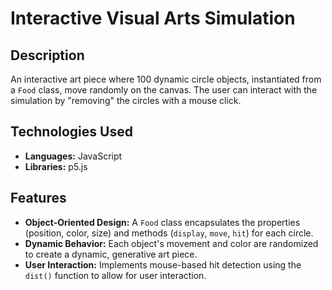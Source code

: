 # Interactive Visual Arts Simulation

## Description
An interactive art piece where 100 dynamic circle objects, instantiated from a `Food` class, move randomly on the canvas. The user can interact with the simulation by "removing" the circles with a mouse click.

## Technologies Used
* **Languages:** JavaScript
* **Libraries:** p5.js

## Features
* **Object-Oriented Design:** A `Food` class encapsulates the properties (position, color, size) and methods (`display`, `move`, `hit`) for each circle.
* **Dynamic Behavior:** Each object's movement and color are randomized to create a dynamic, generative art piece.
* **User Interaction:** Implements mouse-based hit detection using the `dist()` function to allow for user interaction.
